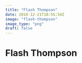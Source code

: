 ```yaml
---
title: "Flash Thompson"
date: 2018-12-21T18:55:54Z
image: "flash-thompson"
image_type: "png"
draft: false
---
```


# Flash Thompson
